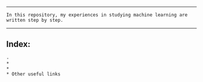 
---
```
In this repository, my experiences in studying machine learning are written step by step. 
```
---

## **Index:**

    - 
    *
    *
    * Other useful links
